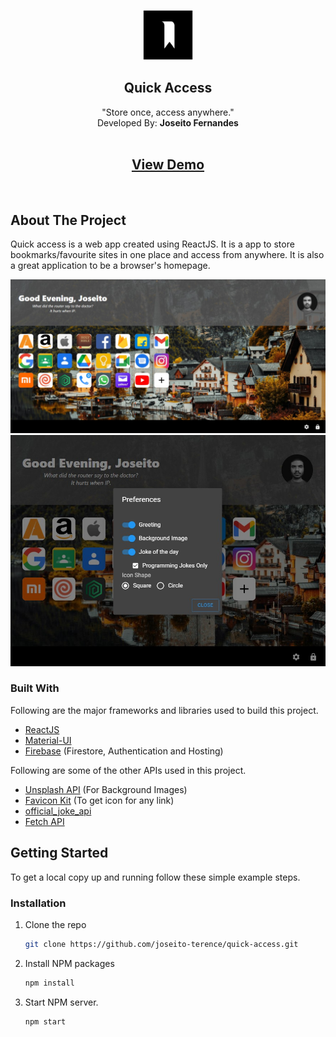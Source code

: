 <p align="center">
    <img src="images/logo192.png" alt="Logo" width="80" height="80">

  <h2 align="center">Quick Access</h2>

  <p align="center">
    "Store once, access anywhere."
    <br />
    Developed By: <strong>Joseito Fernandes</strong>
    <br />
    <br />
    <a href="https://quick-access-6293a.web.app/">
      <h2 align="center">View Demo</h2>
    </a>

  </p>
</p>
<br>

## About The Project
Quick access is a web app created using ReactJS. It is a app to store bookmarks/favourite sites in one place and access from anywhere. It is also a great application to be a browser's homepage.

<img src="images/Screenshot-main-UI.jpg" alt="Screenshot-home-page">

<img src="images/Screenshot-preferences.jpg" alt="Screenshot-preferences" width="600">


### Built With

Following are the major frameworks and libraries used to build this project.
* [ReactJS](https://reactjs.org/)
* [Material-UI](https://material-ui.com/)
* [Firebase](https://firebase.google.com/) (Firestore, Authentication and Hosting)

Following are some of the other APIs used in this project.
* [Unsplash API](https://unsplash.com/developers) (For Background Images)
* [Favicon Kit](https://faviconkit.com/) (To get icon for any link)
* [official_joke_api](https://github.com/15Dkatz/official_joke_api)
* [Fetch API](https://developer.mozilla.org/en-US/docs/Web/API/Fetch_API)

## Getting Started

To get a local copy up and running follow these simple example steps.

### Installation

1. Clone the repo
   ```sh
   git clone https://github.com/joseito-terence/quick-access.git
   ```
2. Install NPM packages
   ```sh
   npm install
   ```
3. Start NPM server.
   ```sh
   npm start
   ```
